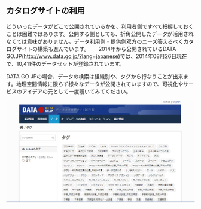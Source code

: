 ﻿## カタログサイトの利用

どういったデータがどこで公開されているかを、利用者側ですべて把握しておくことは困難ではあります。公開する側としても、折角公開したデータが活用されなくては意味がありません。データ利用側・提供側双方のニーズ答えるべくカタログサイトの構築も進んでいます。　　
2014年から公開されているDATA GO.JP(http://www.data.go.jp/?lang=japanese)では、2014年08月26日現在で、10,411件のデータセットが登録されています。

DATA GO JPの場合、データの検索は組織別や、タグから行なうことが出来ます。地理空間情報に限らず様々なデータが公開されていますので、可視化やサービスのアイデアの元として一度覗いてみてください。

![タグからの検索例](img/2-1-2-2.png)